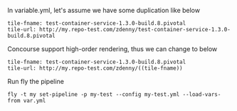 In variable.yml, let's assume we have some duplication like below

```
tile-fname: test-container-service-1.3.0-build.8.pivotal
tile-url: http://my.repo-test.com/zdenny/test-container-service-1.3.0-build.8.pivotal
```

Concourse support high-order rendering, thus we can change to below
```
tile-fname: test-container-service-1.3.0-build.8.pivotal
tile-url: http://my.repo-test.com/zdenny/((tile-fname))
```

Run fly the pipeline

```
fly -t my set-pipeline -p my-test --config my-test.yml --load-vars-from var.yml
```
